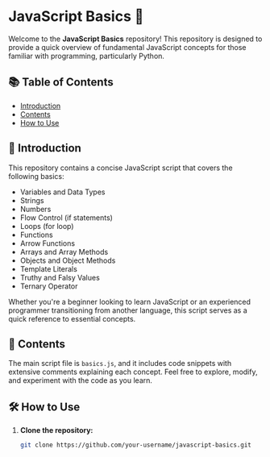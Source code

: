 # JavaScript Basics 🚀

Welcome to the **JavaScript Basics** repository! This repository is designed to provide a quick overview of fundamental JavaScript concepts for those familiar with programming, particularly Python.

## 📚 Table of Contents

- [Introduction](#introduction)
- [Contents](#contents)
- [How to Use](#how-to-use)


## 🌟 Introduction

This repository contains a concise JavaScript script that covers the following basics:

- Variables and Data Types
- Strings
- Numbers
- Flow Control (if statements)
- Loops (for loop)
- Functions
- Arrow Functions
- Arrays and Array Methods
- Objects and Object Methods
- Template Literals
- Truthy and Falsy Values
- Ternary Operator

Whether you're a beginner looking to learn JavaScript or an experienced programmer transitioning from another language, this script serves as a quick reference to essential concepts.

## 🚀 Contents

The main script file is `basics.js`, and it includes code snippets with extensive comments explaining each concept. Feel free to explore, modify, and experiment with the code as you learn.

## 🛠️ How to Use

1. **Clone the repository:**

   ```bash
   git clone https://github.com/your-username/javascript-basics.git
